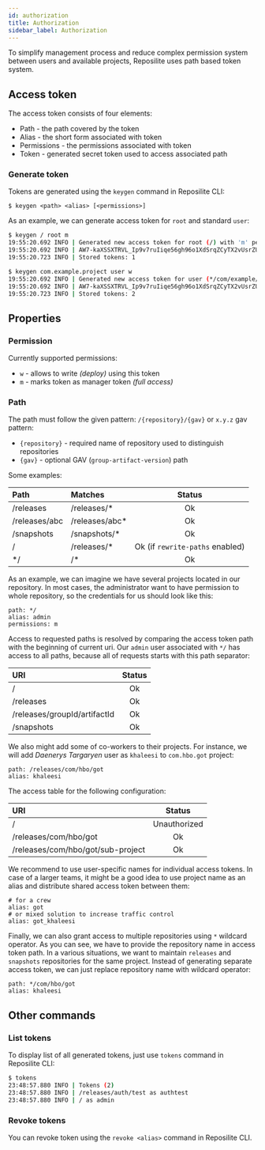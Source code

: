 ```yaml
---
id: authorization
title: Authorization
sidebar_label: Authorization
---
```


To simplify management process and reduce complex permission system between users and available projects,
Reposilite uses path based token system.

## Access token
The access token consists of four elements:

* Path - the path covered by the token
* Alias - the short form associated with token
* Permissions - the permissions associated with token
* Token - generated secret token used to access associated path

### Generate token
Tokens are generated using the `keygen` command in Reposilite CLI:

```log
$ keygen <path> <alias> [<permissions>]
```

As an example, we can generate access token for `root` and standard `user`:

```bash
$ keygen / root m
19:55:20.692 INFO | Generated new access token for root (/) with 'm' permissions
19:55:20.692 INFO | AW7-kaXSSXTRVL_Ip9v7ruIiqe56gh96o1XdSrqZCyTX2vUsrZU3roVOfF-YYF-y
19:55:20.723 INFO | Stored tokens: 1

$ keygen com.example.project user w
19:55:20.692 INFO | Generated new access token for user (*/com/example/project) with 'w' permissions
19:55:20.692 INFO | AW7-kaXSSXTRVL_Ip9v7ruIiqe56gh96o1XdSrqZCyTX2vUsrZU3roVOfF-YYF-y
19:55:20.723 INFO | Stored tokens: 2
```

## Properties

### Permission
Currently supported permissions:

* `w` - allows to write *(deploy)* using this token
* `m` - marks token as manager token *(full access)*

### Path

The path must follow the given pattern: `/{repository}/{gav}` or `x.y.z` gav pattern:
* `{repository}` - required name of repository used to distinguish repositories
* `{gav}` - optional GAV (`group-artifact-version`) path

Some examples:

| Path | Matches | Status |
| :--  | :--     | :--:   |
| /releases | /releases/* | Ok |
| /releases/abc | /releases/abc* | Ok |
| /snapshots | /snapshots/* | Ok |
| / | /releases/* | Ok (if `rewrite-paths` enabled) |
| */ | /* | Ok |

As an example, we can imagine we have several projects located in our repository. 
In most cases, the administrator want to have permission to whole repository, so the credentials for us should look like this:

```properties
path: */
alias: admin
permissions: m
```

Access to requested paths is resolved by comparing the access token path with the beginning of current uri. Our `admin` user associated with `*/` has access to all paths, because all of requests starts with this path separator:

| URI | Status |
| :-- | :----: |
| / | Ok |
| /releases | Ok |
| /releases/groupId/artifactId | Ok |
| /snapshots | Ok |

We also might add some of co-workers to their projects. 
For instance, we will add *Daenerys Targaryen* user as `khaleesi` to `com.hbo.got` project:

```properties
path: /releases/com/hbo/got
alias: khaleesi
```

The access table for the following configuration:

| URI | Status |
| :-- | :----: |
| / | Unauthorized |
| /releases/com/hbo/got | Ok |
| /releases/com/hbo/got/sub-project | Ok |

We recommend to use user-specific names for individual access tokens.
In case of a larger teams, 
it might be a good idea to use project name as an alias and distribute shared access token between them:

```properties
# for a crew
alias: got
# or mixed solution to increase traffic control
alias: got_khaleesi
```

Finally, we can also grant access to multiple repositories using `*` wildcard operator.
As you can see, we have to provide the repository name in access token path. 
In a various situations, we want to maintain `releases` and `snapshots` repositories for the same project.
Instead of generating separate access token, we can just replace repository name with wildcard operator:

```properties
path: */com/hbo/got
alias: khaleesi
```

## Other commands

### List tokens
To display list of all generated tokens, just use `tokens` command in Reposilite CLI:

```bash
$ tokens
23:48:57.880 INFO | Tokens (2)
23:48:57.880 INFO | /releases/auth/test as authtest
23:48:57.880 INFO | / as admin
```

### Revoke tokens
You can revoke token using the `revoke <alias>` command in Reposilite CLI.